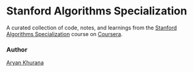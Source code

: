 # Stanford Algorithms Specialization

A curated collection of code, notes, and learnings from the [Stanford Algorithms Specialization](https://www.coursera.org/specializations/algorithms?action=enroll&irclickid=w-ySwn0xSxyKRqqW9qykf1BSUkHWKEyvP1tx0k0&irgwc=1&utm_campaign=4619609&utm_content=b2c&utm_medium=partners&utm_source=impact) course on [Coursera](https://www.coursera.org).

### Author
[Aryan Khurana](https://github.com/AryanK1511)
